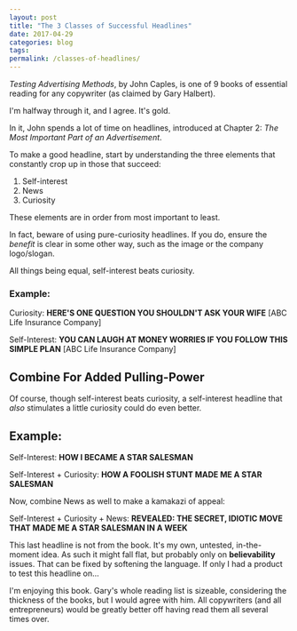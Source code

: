 ```yaml
---
layout: post
title: "The 3 Classes of Successful Headlines"
date: 2017-04-29 
categories: blog
tags: 
permalink: /classes-of-headlines/
---
```


*Testing Advertising Methods*, by John Caples, is one of 9 books of essential reading for any copywriter (as claimed by Gary Halbert). 

I'm halfway through it, and I agree. It's gold.

In it, John spends a lot of time on headlines, introduced at Chapter 2: *The Most Important Part of an Advertisement*.

To make a good headline, start by understanding the three elements that constantly crop up in those that succeed:
1. Self-interest
2. News
3. Curiosity

These elements are in order from most important to least. 

In fact, beware of using pure-curiosity headlines. If you do, ensure the *benefit* is clear in some other way, such as the image or the company logo/slogan. 

All things being equal, self-interest beats curiosity.

### Example:

Curiosity: **HERE'S ONE QUESTION YOU SHOULDN'T ASK YOUR WIFE** [ABC Life Insurance Company]

Self-Interest: **YOU CAN LAUGH AT MONEY WORRIES IF YOU FOLLOW THIS SIMPLE PLAN** [ABC Life Insurance Company]

## Combine For Added Pulling-Power
Of course, though self-interest beats curiosity, a self-interest headline that *also* stimulates a little curiosity could do even better. 

## Example:

Self-Interest: **HOW I BECAME A STAR SALESMAN**

Self-Interest + Curiosity: **HOW A FOOLISH STUNT MADE ME A STAR SALESMAN**

Now, combine News as well to make a kamakazi of appeal: 

Self-Interest + Curiosity + News: **REVEALED: THE SECRET, IDIOTIC MOVE THAT MADE ME A STAR SALESMAN IN A WEEK**

This last headline is not from the book. It's my own, untested, in-the-moment idea. As such it might fall flat, but probably only on **believability** issues. That can be fixed by softening the language. If only I had a product to test this headline on…

I'm enjoying this book. Gary's whole reading list is sizeable, considering the thickness of the books, but I would agree with him. All copywriters (and all entrepreneurs) would be greatly better off having read them all several times over. 

